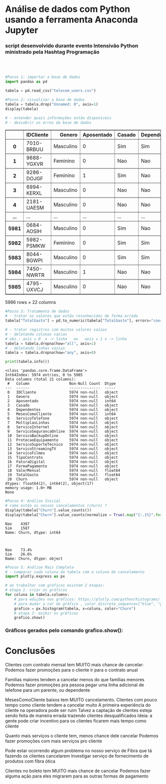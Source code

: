 <h1>Análise de dados com Python usando a ferramenta Anaconda Jupyter</h1>
  <h3>script desenvolvido durante evento Intensivão Python ministrado pela Hashtag Programação</h3>
  <br /> <br />
  
  ```python
#Passo 1: importar a base de dados
import pandas as pd

tabela = pd.read_csv("telecom_users.csv")

#Passo 2: visualizar a base de dados
tabela = tabela.drop("Unnamed: 0", axis=1)
display(tabela)

# - entender quais informações estão disponíveis
# - descobrir os erros da base de dados
```


<div>
<style>
    .dataframe tbody tr th:only-of-type {
        vertical-align: middle;
    }

    .dataframe tbody tr th {
        vertical-align: top;
    }

    .dataframe thead th {
        text-align: right;
    }
</style>
<table border="1" class="dataframe">
  <thead>
    <tr style="text-align: right;">
      <th></th>
      <th>IDCliente</th>
      <th>Genero</th>
      <th>Aposentado</th>
      <th>Casado</th>
      <th>Dependentes</th>
      <th>MesesComoCliente</th>
      <th>ServicoTelefone</th>
      <th>MultiplasLinhas</th>
      <th>ServicoInternet</th>
      <th>ServicoSegurancaOnline</th>
      <th>...</th>
      <th>ServicoSuporteTecnico</th>
      <th>ServicoStreamingTV</th>
      <th>ServicoFilmes</th>
      <th>TipoContrato</th>
      <th>FaturaDigital</th>
      <th>FormaPagamento</th>
      <th>ValorMensal</th>
      <th>TotalGasto</th>
      <th>Churn</th>
      <th>Codigo</th>
    </tr>
  </thead>
  <tbody>
    <tr>
      <th>0</th>
      <td>7010-BRBUU</td>
      <td>Masculino</td>
      <td>0</td>
      <td>Sim</td>
      <td>Sim</td>
      <td>72</td>
      <td>Sim</td>
      <td>Sim</td>
      <td>Nao</td>
      <td>SemInternet</td>
      <td>...</td>
      <td>SemInternet</td>
      <td>SemInternet</td>
      <td>SemInternet</td>
      <td>2 anos</td>
      <td>Nao</td>
      <td>CartaoCredito</td>
      <td>24.10</td>
      <td>1734.65</td>
      <td>Nao</td>
      <td>NaN</td>
    </tr>
    <tr>
      <th>1</th>
      <td>9688-YGXVR</td>
      <td>Feminino</td>
      <td>0</td>
      <td>Nao</td>
      <td>Nao</td>
      <td>44</td>
      <td>Sim</td>
      <td>Nao</td>
      <td>Fibra</td>
      <td>Nao</td>
      <td>...</td>
      <td>Nao</td>
      <td>Sim</td>
      <td>Nao</td>
      <td>Mensal</td>
      <td>Sim</td>
      <td>CartaoCredito</td>
      <td>88.15</td>
      <td>3973.2</td>
      <td>Nao</td>
      <td>NaN</td>
    </tr>
    <tr>
      <th>2</th>
      <td>9286-DOJGF</td>
      <td>Feminino</td>
      <td>1</td>
      <td>Sim</td>
      <td>Nao</td>
      <td>38</td>
      <td>Sim</td>
      <td>Sim</td>
      <td>Fibra</td>
      <td>Nao</td>
      <td>...</td>
      <td>Nao</td>
      <td>Nao</td>
      <td>Nao</td>
      <td>Mensal</td>
      <td>Sim</td>
      <td>DebitoAutomatico</td>
      <td>74.95</td>
      <td>2869.85</td>
      <td>Sim</td>
      <td>NaN</td>
    </tr>
    <tr>
      <th>3</th>
      <td>6994-KERXL</td>
      <td>Masculino</td>
      <td>0</td>
      <td>Nao</td>
      <td>Nao</td>
      <td>4</td>
      <td>Sim</td>
      <td>Nao</td>
      <td>DSL</td>
      <td>Nao</td>
      <td>...</td>
      <td>Nao</td>
      <td>Nao</td>
      <td>Sim</td>
      <td>Mensal</td>
      <td>Sim</td>
      <td>BoletoEletronico</td>
      <td>55.90</td>
      <td>238.5</td>
      <td>Nao</td>
      <td>NaN</td>
    </tr>
    <tr>
      <th>4</th>
      <td>2181-UAESM</td>
      <td>Masculino</td>
      <td>0</td>
      <td>Nao</td>
      <td>Nao</td>
      <td>2</td>
      <td>Sim</td>
      <td>Nao</td>
      <td>DSL</td>
      <td>Sim</td>
      <td>...</td>
      <td>Nao</td>
      <td>Nao</td>
      <td>Nao</td>
      <td>Mensal</td>
      <td>Nao</td>
      <td>BoletoEletronico</td>
      <td>53.45</td>
      <td>119.5</td>
      <td>Nao</td>
      <td>NaN</td>
    </tr>
    <tr>
      <th>...</th>
      <td>...</td>
      <td>...</td>
      <td>...</td>
      <td>...</td>
      <td>...</td>
      <td>...</td>
      <td>...</td>
      <td>...</td>
      <td>...</td>
      <td>...</td>
      <td>...</td>
      <td>...</td>
      <td>...</td>
      <td>...</td>
      <td>...</td>
      <td>...</td>
      <td>...</td>
      <td>...</td>
      <td>...</td>
      <td>...</td>
      <td>...</td>
    </tr>
    <tr>
      <th>5981</th>
      <td>0684-AOSIH</td>
      <td>Masculino</td>
      <td>0</td>
      <td>Sim</td>
      <td>Nao</td>
      <td>1</td>
      <td>Sim</td>
      <td>Nao</td>
      <td>Fibra</td>
      <td>Sim</td>
      <td>...</td>
      <td>Nao</td>
      <td>Sim</td>
      <td>Sim</td>
      <td>Mensal</td>
      <td>Sim</td>
      <td>BoletoEletronico</td>
      <td>95.00</td>
      <td>95</td>
      <td>Sim</td>
      <td>NaN</td>
    </tr>
    <tr>
      <th>5982</th>
      <td>5982-PSMKW</td>
      <td>Feminino</td>
      <td>0</td>
      <td>Sim</td>
      <td>Sim</td>
      <td>23</td>
      <td>Sim</td>
      <td>Sim</td>
      <td>DSL</td>
      <td>Sim</td>
      <td>...</td>
      <td>Sim</td>
      <td>Sim</td>
      <td>Sim</td>
      <td>2 anos</td>
      <td>Sim</td>
      <td>CartaoCredito</td>
      <td>91.10</td>
      <td>2198.3</td>
      <td>Nao</td>
      <td>NaN</td>
    </tr>
    <tr>
      <th>5983</th>
      <td>8044-BGWPI</td>
      <td>Masculino</td>
      <td>0</td>
      <td>Sim</td>
      <td>Sim</td>
      <td>12</td>
      <td>Sim</td>
      <td>Nao</td>
      <td>Nao</td>
      <td>SemInternet</td>
      <td>...</td>
      <td>SemInternet</td>
      <td>SemInternet</td>
      <td>SemInternet</td>
      <td>Mensal</td>
      <td>Sim</td>
      <td>BoletoEletronico</td>
      <td>21.15</td>
      <td>306.05</td>
      <td>Nao</td>
      <td>NaN</td>
    </tr>
    <tr>
      <th>5984</th>
      <td>7450-NWRTR</td>
      <td>Masculino</td>
      <td>1</td>
      <td>Nao</td>
      <td>Nao</td>
      <td>12</td>
      <td>Sim</td>
      <td>Sim</td>
      <td>Fibra</td>
      <td>Nao</td>
      <td>...</td>
      <td>Nao</td>
      <td>Sim</td>
      <td>Sim</td>
      <td>Mensal</td>
      <td>Sim</td>
      <td>BoletoEletronico</td>
      <td>99.45</td>
      <td>1200.15</td>
      <td>Sim</td>
      <td>NaN</td>
    </tr>
    <tr>
      <th>5985</th>
      <td>4795-UXVCJ</td>
      <td>Masculino</td>
      <td>0</td>
      <td>Nao</td>
      <td>Nao</td>
      <td>26</td>
      <td>Sim</td>
      <td>Nao</td>
      <td>Nao</td>
      <td>SemInternet</td>
      <td>...</td>
      <td>SemInternet</td>
      <td>SemInternet</td>
      <td>SemInternet</td>
      <td>Anual</td>
      <td>Nao</td>
      <td>CartaoCredito</td>
      <td>19.80</td>
      <td>457.3</td>
      <td>Nao</td>
      <td>NaN</td>
    </tr>
  </tbody>
</table>
<p>5986 rows × 22 columns</p>
</div>



```python
#Passo 3: Tratamento de dados
# - tratar os valores que estão reconhecidos de forma errada
tabela["TotalGasto"] = pd.to_numeric(tabela["TotalGasto"], errors="coerce")

# - tratar registros com muitos valores vazios
# - deletando colunas vazias
# obs.: axis = 0  x -> linha   ou   axis = 1 x -> linha
tabela = tabela.dropna(how="all", axis=1)
# - deletando linhas vazias
tabela = tabela.dropna(how="any", axis=0)

print(tabela.info())

```

    <class 'pandas.core.frame.DataFrame'>
    Int64Index: 5974 entries, 0 to 5985
    Data columns (total 21 columns):
     #   Column                  Non-Null Count  Dtype  
    ---  ------                  --------------  -----  
     0   IDCliente               5974 non-null   object 
     1   Genero                  5974 non-null   object 
     2   Aposentado              5974 non-null   int64  
     3   Casado                  5974 non-null   object 
     4   Dependentes             5974 non-null   object 
     5   MesesComoCliente        5974 non-null   int64  
     6   ServicoTelefone         5974 non-null   object 
     7   MultiplasLinhas         5974 non-null   object 
     8   ServicoInternet         5974 non-null   object 
     9   ServicoSegurancaOnline  5974 non-null   object 
     10  ServicoBackupOnline     5974 non-null   object 
     11  ProtecaoEquipamento     5974 non-null   object 
     12  ServicoSuporteTecnico   5974 non-null   object 
     13  ServicoStreamingTV      5974 non-null   object 
     14  ServicoFilmes           5974 non-null   object 
     15  TipoContrato            5974 non-null   object 
     16  FaturaDigital           5974 non-null   object 
     17  FormaPagamento          5974 non-null   object 
     18  ValorMensal             5974 non-null   float64
     19  TotalGasto              5974 non-null   float64
     20  Churn                   5974 non-null   object 
    dtypes: float64(2), int64(2), object(17)
    memory usage: 1.0+ MB
    None
    


```python
#Passo 4: Análise Inicial
# como estão os nossos cancelamentos (churn) ?
display(tabela["Churn"].value_counts())
display(tabela["Churn"].value_counts(normalize = True).map("{:.1%}".format))
```


    Nao    4387
    Sim    1587
    Name: Churn, dtype: int64



    Nao    73.4%
    Sim    26.6%
    Name: Churn, dtype: object



```python
#Passo 5: Análise Mais Completa
# - comparar cada coluna da tabela com a coluna de cancelamento
import plotly.express as px

# ao trabalhar com gráficos existem 2 etapas:
# etapa 1- criar os gráficos
for coluna in tabela.columns:
    # para edições nos gráficos: https://plotly.com/python/histograms/
    # para mudar a cor do gráfico , color_discrete_sequence=["blue", "green"]
    grafico = px.histogram(tabela, x=coluna, color="Churn")
    # etapa 2- exibir os gráficos
    grafico.show()
```
<h3>Gráficos gerados pelo comando grafico.show():</h3>



<h1>Conclusões</h1>

Clientes com contrato mensal tem MUITO mais chance de cancelar:
    Podemos fazer promoções para o cliente ir para o contrato anual
    
Familias maiores tendem a cancelar menos do que famílias menores
    Podemos fazer promoções pra pessoa pegar uma linha adicional de telefone para um parente, ou dependente
    
MesesComoCliente baixos tem MUITO cancelamento. Clientes com pouco tempo como cliente tendem a cancelar muito
    A primeira experiência do cliente na operadora pode ser ruim
    Talvez a captação de clientes esteja sendo feita de maneira errada trazendo clientes desqualificados
    Ideia: a gente pode criar incentivo para os clientes ficarem mais tempo como cliente
    
Quanto mais serviços o cliente tem, menos chance dele cancelar
    Podemos fazer promoções com mais serviços pro cliente
    
Pode estar ocorrendo algum problema no nosso serviço de Fibra que tá fazendo os clientes cancelarem
    Investigar serviço de fornecimento de produtos com fibra ótica
    
Clientes no boleto tem MUITO mais chance de cancelar
    Podemos fazer alguma ação para eles migrarem para as outras formas de pagamento


```python

```
